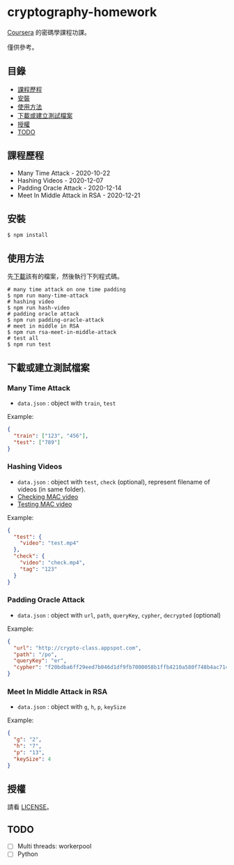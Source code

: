 # cryptography-homework
[Coursera](https://www.coursera.org/learn/crypto) 的密碼學課程功課。

僅供參考。

## 目錄

- [課程歷程](#課程歷程)
- [安裝](#安裝)
- [使用方法](#使用方法)
- [下載或建立測試檔案](#下載或建立測試檔案)
- [授權](#授權)
- [TODO](#TODO)

## 課程歷程

- Many Time Attack - 2020-10-22
- Hashing Videos - 2020-12-07
- Padding Oracle Attack - 2020-12-14
- Meet In Middle Attack in RSA - 2020-12-21

## 安裝

```shell
$ npm install
```

## 使用方法

先[下載](#下載或建立測試檔案)該有的檔案，然後執行下列程式碼。

```shell
# many time attack on one time padding
$ npm run many-time-attack
# hashing video
$ npm run hash-video
# padding oracle attack
$ npm run padding-oracle-attack
# meet in middle in RSA
$ npm run rsa-meet-in-middle-attack
# test all
$ npm run test
```

## 下載或建立測試檔案

### Many Time Attack
- `data.json` : object with `train`, `test`

Example:
```json
{
  "train": ["123", "456"],
  "test": ["789"]
}
```

### Hashing Videos
- `data.json` : object with `test`, `check` (optional), represent filename of videos (in same folder).
- [Checking MAC video](https://crypto.stanford.edu/~dabo/onlineCrypto/6.1.intro.mp4_download)
- [Testing MAC video](https://crypto.stanford.edu/~dabo/onlineCrypto/6.2.birthday.mp4_download)

Example:
```json
{
  "test": {
    "video": "test.mp4"
  },
  "check": {
    "video": "check.mp4",
    "tag": "123"
  }
}
```

### Padding Oracle Attack
- `data.json` : object with `url`, `path`, `queryKey`, `cypher`, `decrypted` (optional)

Example:
```json
{
  "url": "http://crypto-class.appspot.com",
  "path": "/po",
  "queryKey": "er",
  "cypher": "f20bdba6ff29eed7b046d1df9fb7000058b1ffb4210a580f748b4ac714c001bd"
}
```

### Meet In Middle Attack in RSA
- `data.json` : object with `g`, `h`, `p`, `keySize`

Example:
```json
{
  "g": "2",
  "h": "7",
  "p": "13",
  "keySize": 4
}
```

## 授權

請看 [LICENSE](./LICENSE)。

## TODO

- [ ] Multi threads: workerpool
- [ ] Python
